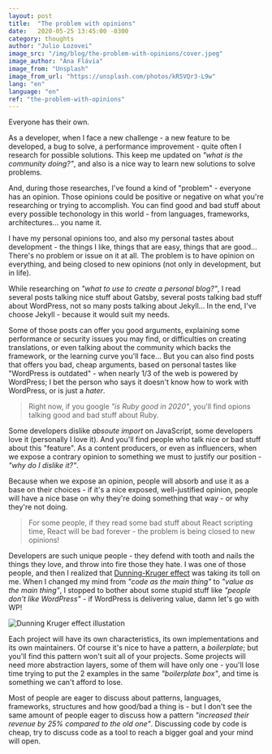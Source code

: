 ```yaml
---
layout: post
title:  "The problem with opinions"
date:   2020-05-25 13:45:00 -0300
category: thoughts
author: "Julio Lozovei"
image_src: "/img/blog/the-problem-with-opinions/cover.jpeg"
image_author: "Ana Flávia"
image_from: "Unsplash"
image_from_url: "https://unsplash.com/photos/kR5VQr3-L9w"
lang: "en"
language: "en"
ref: "the-problem-with-opinions"
---
```

Everyone has their own.
<!--more-->
As a developer, when I face a new challenge - a new feature to be developed, a bug to solve, a performance improvement - quite often I research for possible solutions. This keep me updated on _"what is the community doing?"_, and also is a nice way to learn new solutions to solve problems.

And, during those researches, I've found a kind of "problem" - everyone has an opinion. Those opinions could be positive or negative on what you're researching or trying to accomplish. You can find good and bad stuff about every possible techonology in this world - from languages, frameworks, architectures... you name it.

I have my personal opinions too, and also my personal tastes about development - the things I like, things that are easy, things that are good... There's no problem or issue on it at all. The problem is to have opinion on everything, and being closed to new opinions (not only in development, but in life).

While researching on _"what to use to create a personal blog?"_, I read several posts talking nice stuff about Gatsby, several posts talking bad stuff about WordPress, not so many posts talking about Jekyll... In the end, I've choose Jekyll - because it would suit my needs.

Some of those posts can offer you good arguments, explaining some performance or security issues you may find, or difficulties on creating translations, or even talking about the community which backs the framework, or the learning curve you'll face... But you can also find posts that offers you bad, cheap arguments, based on personal tastes like "WordPress is outdated" - when nearly 1/3 of the web is powered by WordPress; I bet the person who says it doesn't know how to work with WordPress, or is just a _hater_.

> Right now, if you google _"is Ruby good in 2020"_, you'll find opions talking good and bad stuff about Ruby.

Some developers dislike _absoute import_ on JavaScript, some developers love it (personally I love it). And you'll find people who talk nice or bad stuff about this "feature". As a content producers, or even as influencers, when we expose a contrary opinion to something we must to justify our position - _"why do I dislike it?"_.

Because when we expose an opinion, people will absorb and use it as a base on their choices - if it's a nice exposed, well-justified opinion, people will have a nice base on why they're doing something that way - or why they're not doing.

> For some people, if they read some bad stuff about React scripting time, React will be bad forever - the problem is being closed to new opinions!

Developers are such unique people - they defend with tooth and nails the things they love, and throw into fire those they hate. I was one of those people, and then I realized that [Dunning-Kruger effect](https://en.wikipedia.org/wiki/Dunning%E2%80%93Kruger_effect) was taking its toll on me. When I changed my mind from _"code as the main thing"_ to _"value as the main thing"_, I stopped to bother about some stupid stuff like _"people don't like WordPress"_ - if WordPress is delivering value, damn let's go with WP!

![Dunning Kruger effect illustation](/img/blog/the-problem-with-opinions/dunning–kruger-effect.png)

Each project will have its own characteristics, its own implementations and its own maintainers. Of course it's nice to have a pattern, a _boilerplate_; but you'll find this pattern won't suit all of your projects. Some projects will need more abstraction layers, some of them will have only one - you'll lose time trying to put the 2 examples in the same _"boilerplate box"_, and time is something we can't afford to lose.

Most of people are eager to discuss about patterns, languages, frameworks, structures and how good/bad a thing is - but I don't see the same amount of people eager to discuss how a pattern _"increased their revenue by 25% compared to the old one"_. Discussing code by code is cheap, try to discuss code as a tool to reach a bigger goal and your mind will open.
